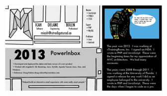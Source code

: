 ![My Resume Infographic](https://github.com/micahbolen/My-Resume/blob/master/New%20Resume%20v2.png?raw=true)
